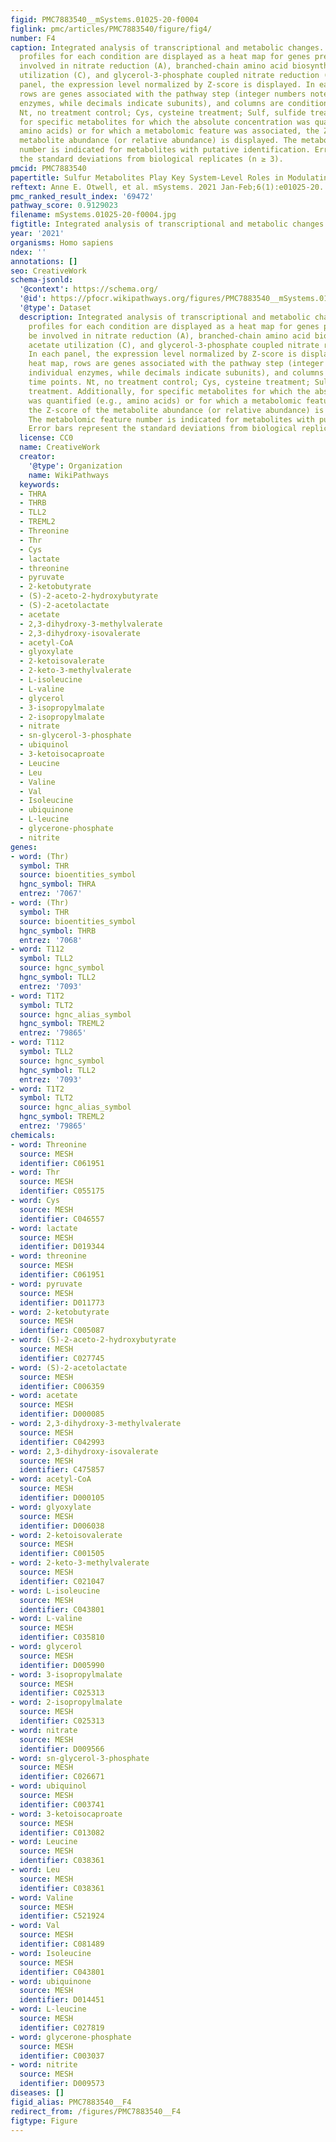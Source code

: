 ```yaml
---
figid: PMC7883540__mSystems.01025-20-f0004
figlink: pmc/articles/PMC7883540/figure/fig4/
number: F4
caption: Integrated analysis of transcriptional and metabolic changes. Expression
  profiles for each condition are displayed as a heat map for genes predicted to be
  involved in nitrate reduction (A), branched-chain amino acid biosynthesis (B), acetate
  utilization (C), and glycerol-3-phosphate coupled nitrate reduction (D). In each
  panel, the expression level normalized by Z-score is displayed. In each heat map,
  rows are genes associated with the pathway step (integer numbers note individual
  enzymes, while decimals indicate subunits), and columns are condition time points.
  Nt, no treatment control; Cys, cysteine treatment; Sulf, sulfide treatment. Additionally,
  for specific metabolites for which the absolute concentration was quantified (e.g.,
  amino acids) or for which a metabolomic feature was associated, the Z-score of the
  metabolite abundance (or relative abundance) is displayed. The metabolomic feature
  number is indicated for metabolites with putative identification. Error bars represent
  the standard deviations from biological replicates (n ≥ 3).
pmcid: PMC7883540
papertitle: Sulfur Metabolites Play Key System-Level Roles in Modulating Denitrification.
reftext: Anne E. Otwell, et al. mSystems. 2021 Jan-Feb;6(1):e01025-20.
pmc_ranked_result_index: '69472'
pathway_score: 0.9129023
filename: mSystems.01025-20-f0004.jpg
figtitle: Integrated analysis of transcriptional and metabolic changes
year: '2021'
organisms: Homo sapiens
ndex: ''
annotations: []
seo: CreativeWork
schema-jsonld:
  '@context': https://schema.org/
  '@id': https://pfocr.wikipathways.org/figures/PMC7883540__mSystems.01025-20-f0004.html
  '@type': Dataset
  description: Integrated analysis of transcriptional and metabolic changes. Expression
    profiles for each condition are displayed as a heat map for genes predicted to
    be involved in nitrate reduction (A), branched-chain amino acid biosynthesis (B),
    acetate utilization (C), and glycerol-3-phosphate coupled nitrate reduction (D).
    In each panel, the expression level normalized by Z-score is displayed. In each
    heat map, rows are genes associated with the pathway step (integer numbers note
    individual enzymes, while decimals indicate subunits), and columns are condition
    time points. Nt, no treatment control; Cys, cysteine treatment; Sulf, sulfide
    treatment. Additionally, for specific metabolites for which the absolute concentration
    was quantified (e.g., amino acids) or for which a metabolomic feature was associated,
    the Z-score of the metabolite abundance (or relative abundance) is displayed.
    The metabolomic feature number is indicated for metabolites with putative identification.
    Error bars represent the standard deviations from biological replicates (n ≥ 3).
  license: CC0
  name: CreativeWork
  creator:
    '@type': Organization
    name: WikiPathways
  keywords:
  - THRA
  - THRB
  - TLL2
  - TREML2
  - Threonine
  - Thr
  - Cys
  - lactate
  - threonine
  - pyruvate
  - 2-ketobutyrate
  - (S)-2-aceto-2-hydroxybutyrate
  - (S)-2-acetolactate
  - acetate
  - 2,3-dihydroxy-3-methylvalerate
  - 2,3-dihydroxy-isovalerate
  - acetyl-CoA
  - glyoxylate
  - 2-ketoisovalerate
  - 2-keto-3-methylvalerate
  - L-isoleucine
  - L-valine
  - glycerol
  - 3-isopropylmalate
  - 2-isopropylmalate
  - nitrate
  - sn-glycerol-3-phosphate
  - ubiquinol
  - 3-ketoisocaproate
  - Leucine
  - Leu
  - Valine
  - Val
  - Isoleucine
  - ubiquinone
  - L-leucine
  - glycerone-phosphate
  - nitrite
genes:
- word: (Thr)
  symbol: THR
  source: bioentities_symbol
  hgnc_symbol: THRA
  entrez: '7067'
- word: (Thr)
  symbol: THR
  source: bioentities_symbol
  hgnc_symbol: THRB
  entrez: '7068'
- word: T112
  symbol: TLL2
  source: hgnc_symbol
  hgnc_symbol: TLL2
  entrez: '7093'
- word: T1T2
  symbol: TLT2
  source: hgnc_alias_symbol
  hgnc_symbol: TREML2
  entrez: '79865'
- word: T112
  symbol: TLL2
  source: hgnc_symbol
  hgnc_symbol: TLL2
  entrez: '7093'
- word: T1T2
  symbol: TLT2
  source: hgnc_alias_symbol
  hgnc_symbol: TREML2
  entrez: '79865'
chemicals:
- word: Threonine
  source: MESH
  identifier: C061951
- word: Thr
  source: MESH
  identifier: C055175
- word: Cys
  source: MESH
  identifier: C046557
- word: lactate
  source: MESH
  identifier: D019344
- word: threonine
  source: MESH
  identifier: C061951
- word: pyruvate
  source: MESH
  identifier: D011773
- word: 2-ketobutyrate
  source: MESH
  identifier: C005087
- word: (S)-2-aceto-2-hydroxybutyrate
  source: MESH
  identifier: C027745
- word: (S)-2-acetolactate
  source: MESH
  identifier: C006359
- word: acetate
  source: MESH
  identifier: D000085
- word: 2,3-dihydroxy-3-methylvalerate
  source: MESH
  identifier: C042993
- word: 2,3-dihydroxy-isovalerate
  source: MESH
  identifier: C475857
- word: acetyl-CoA
  source: MESH
  identifier: D000105
- word: glyoxylate
  source: MESH
  identifier: D006038
- word: 2-ketoisovalerate
  source: MESH
  identifier: C001505
- word: 2-keto-3-methylvalerate
  source: MESH
  identifier: C021047
- word: L-isoleucine
  source: MESH
  identifier: C043801
- word: L-valine
  source: MESH
  identifier: C035810
- word: glycerol
  source: MESH
  identifier: D005990
- word: 3-isopropylmalate
  source: MESH
  identifier: C025313
- word: 2-isopropylmalate
  source: MESH
  identifier: C025313
- word: nitrate
  source: MESH
  identifier: D009566
- word: sn-glycerol-3-phosphate
  source: MESH
  identifier: C026671
- word: ubiquinol
  source: MESH
  identifier: C003741
- word: 3-ketoisocaproate
  source: MESH
  identifier: C013082
- word: Leucine
  source: MESH
  identifier: C038361
- word: Leu
  source: MESH
  identifier: C038361
- word: Valine
  source: MESH
  identifier: C521924
- word: Val
  source: MESH
  identifier: C081489
- word: Isoleucine
  source: MESH
  identifier: C043801
- word: ubiquinone
  source: MESH
  identifier: D014451
- word: L-leucine
  source: MESH
  identifier: C027819
- word: glycerone-phosphate
  source: MESH
  identifier: C003037
- word: nitrite
  source: MESH
  identifier: D009573
diseases: []
figid_alias: PMC7883540__F4
redirect_from: /figures/PMC7883540__F4
figtype: Figure
---
```

